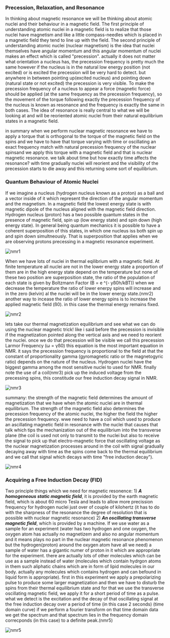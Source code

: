 ### Precession, Relaxation, and Resonance

In thinking about magnetic resonance we will be thinking about atomic nuclei and their behaviour in a magnetic field.
The first principle of understanding atomic nuclei in a magnetic field is to realize that those nuclei have magnetism and like a little compass-needles which is placed in a magnetic field they tend to line up with the field.
The second principle of understanding atomic nuclei (nuclear magnetism) is the idea that nuclei themselves have angular momentum and this angular momentum of nuclei makes an effect which is called "precession". actually it does not matter what orientation a nucleus has, the precession frequency is pretty much the same however if the nucleus is in the natural low energy position (not excited) or is excited the precession will be very hard to detect.
but anywhere in between pointing up(excited nucleus) and pointing down (natural state or not excited) the precession is very visible.
To make the precession frequency of a nucleus to appear a force (magnetic force) should be applied (at the same frequency as the precession frequency), so the movement of the torque following exactly the precession frequency of the nucleus is known as resonance and the frequency is exactly the same in both cases. The idea of resonance is really central to what we will be looking at and will be reoriented atomic nuclei from their natural equilibrium states in a magnetic field.

in summary when we perform nuclear magnetic resonance we have to apply a torque that is orthogonal to the torque of the magnetic field on the spins and we have to have that torque varying with time or oscillating an exact frequency match with natural precession frequency of the nuclear spinsand we apply this torque with a magnetic field and that is nuclear magnetic resonance.
we talk about time but how exactly time affects the resonance?  with time gradually nuclei will reorient and the visibility of the precession starts to die away and this returning some sort of equilibrium.


### Quantum Behaviour of Atomic Nuclei

If we imagine a nucleus (hydrogen nucleus known as a proton) as a ball and a vector inside of it which represent the direction of the angular momentum and the magnetism. In a magnetic field the lowest energy state is with magnetic dipole of the nucleus aligned with the magnetic field direction. Hydrogen nucleus (proton) has a two possible quantum states in the presence of magnetic field, spin up (low energy state) and spin down (high energy state). In general being quantum mechanics it is possible to have a coherent superposition of this states, in which one nucleus iss both spin up and spin down simultneously.
That is superposition that applies when we are observing protons precessing in a magnetic resonance experiment.

![nmr1](https://github.com/LoqmanSamani/protein_structure_analysis/blob/systembiology/images/nmr1.png)

When we have lots of nuclei in thermal eqilibrium with a magnetic field. At finite temperature all nuclei are not in the lower energy state a proportion of them are in the high energy state depend on the temperature but none of these two position are superposition state, the ratio of the population of each state is given by Boltzmann Factor (B = e ^(- yß0h/kBT)) when we decrease the temperature the ratio of lower enerpy spins will increase and in the zero (kelvin) al the nuclei will be in the lower energy state.(nmr2)
another way to incease the ratio of lower energy spins is to increase the applied magnetic field (ß0). in this case the thermal energy remains fixed.

![nmr2](https://github.com/LoqmanSamani/protein_structure_analysis/blob/systembiology/images/nmr2.png)

lets take our thermal magnetization equilibrium and see what we can do using the nuclear magnetic trick! like i said before the precession is invisible if the magnetization pointed along the vertical axis and we need to reorient the nuclei. once we do that precession will be visible we call this precession Larmor Frequency (ω = γß0) this equation is the most important equation in NMR. it says the precession frequency is proportional to the field at that the constant of proportionality gamma (gyromagnetic ratio or the magnetogyric ratio) depends on the nature of the nucleus. Hydrogen nuclei have the biggest gamma among the most sensitive nuclei to used for NMR. finally note the use of a coil(nmr3) pick up the induced voltage from the precessing spins, this constitude our free induction decay signal in NMR.

![nmr3](https://github.com/LoqmanSamani/protein_structure_analysis/blob/systembiology/images/nmr3.png)

summany: the strength of the magnetic field determines the amount of magnetization that we have when the atomic nuclei are in thermal equilibrium. The strength of the magnetic field also determines the precession frequency of the atomic nuclei, the higher the field the higher the precession frequency. wwe need to have a coil which used to produce an ascillating magnetic field in resonance with the nuclei that causes that talk which tips the mechanization out of the equilibrium into the transverse plane (the coil is used not only to transmit to the nuclei but also to receive the signal to pick up that electro-magnetic force that oscillating voltage as the nuclear magnetization processes around in the coil with signal gradually decaying away with time as the spins come back to the thermal equilibrium and we call that signal which decays with time "free induction decay").

![nmr4](https://github.com/LoqmanSamani/protein_structure_analysis/blob/systembiology/images/nmr4.png)



###  Acquiring a Free Induction Decay (FID)

Two principle things which we need for magnetic resonence: 1) ***A homogeneous static magnetic field***, it is provided by the earth magnetic field, which is about 60 micro Tesla and leads to allow more precission frequency for hydrogen nuclei just over of couple of kilohertz (it has to do with the sharpness of the resonance the degree of resolution that is possible with nuclear magnetic resonance) 2) ***An oscillating transverse magnetic field***, which is provided by a machine.
If we use water as a sample for an experiment (water has two hydrogen and one oxygen, the oxygen atom has actually no magnetizem and also no angular momentum and it means plays no part in the nuclear magnetic resonance phenomenon but the hydrogen(proton) around the oxygen atom have all we need) a sample of water has a gigantic numer of proton in it which are appropriate for the experiment.
there are actually lots of other molecules which can be use as a sample instead of water (molecules which contain hydrgon atoms in them such aliphatic chains which are in form of lipid molecules in our body. actually any molecules which contains hydrogen and can befound in liquid form is appropriate). first in this experiment we apply a prepolarizing pulse to produce some larger magnetization and then we have to disturb the spins from their thermal equilibrium state and for that we use the transverse oscillating magnetic field, we apply it for a short period of time as a pulse. what we detect is the excitation and the decay of that oscillating signal at the free induction decay over a period of time (in this case 2 seconds) (time domain curve) if we perform a fourier transform on that time domain data we get the spectrum and that spectrum lies in the frequency domain correcponds (in this case) to a definite peak.(nmr5)

![nmr5](https://github.com/LoqmanSamani/protein_structure_analysis/blob/systembiology/images/nmr5.png)











